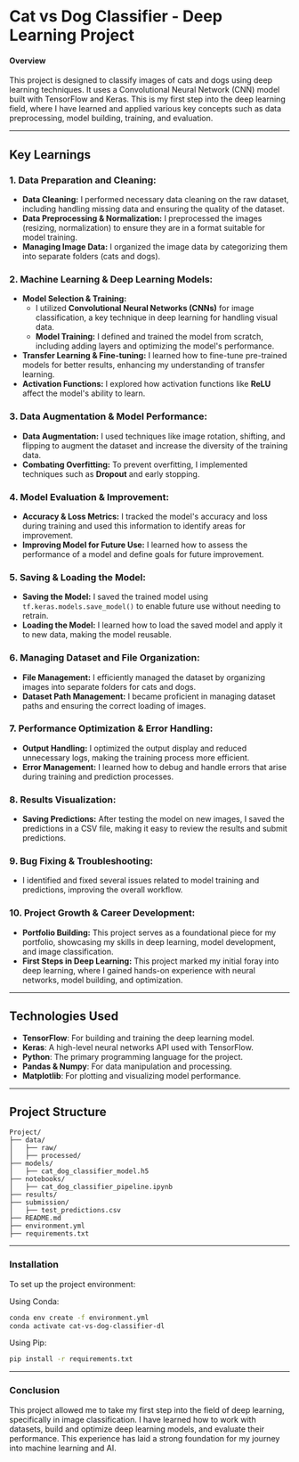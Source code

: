 # Cat vs Dog Classifier - Deep Learning Project

#### Overview
This project is designed to classify images of cats and dogs using deep learning techniques. It uses a Convolutional Neural Network (CNN) model built with TensorFlow and Keras. This is my first step into the deep learning field, where I have learned and applied various key concepts such as data preprocessing, model building, training, and evaluation.

---

## Key Learnings

### 1. **Data Preparation and Cleaning:**
   - **Data Cleaning:** I performed necessary data cleaning on the raw dataset, including handling missing data and ensuring the quality of the dataset.
   - **Data Preprocessing & Normalization:** I preprocessed the images (resizing, normalization) to ensure they are in a format suitable for model training.
   - **Managing Image Data:** I organized the image data by categorizing them into separate folders (cats and dogs).

### 2. **Machine Learning & Deep Learning Models:**
   - **Model Selection & Training:**
     - I utilized **Convolutional Neural Networks (CNNs)** for image classification, a key technique in deep learning for handling visual data.
     - **Model Training:** I defined and trained the model from scratch, including adding layers and optimizing the model's performance.
   - **Transfer Learning & Fine-tuning:** I learned how to fine-tune pre-trained models for better results, enhancing my understanding of transfer learning.
   - **Activation Functions:** I explored how activation functions like **ReLU** affect the model's ability to learn.

### 3. **Data Augmentation & Model Performance:**
   - **Data Augmentation:** I used techniques like image rotation, shifting, and flipping to augment the dataset and increase the diversity of the training data.
   - **Combating Overfitting:** To prevent overfitting, I implemented techniques such as **Dropout** and early stopping.

### 4. **Model Evaluation & Improvement:**
   - **Accuracy & Loss Metrics:** I tracked the model's accuracy and loss during training and used this information to identify areas for improvement.
   - **Improving Model for Future Use:** I learned how to assess the performance of a model and define goals for future improvement.

### 5. **Saving & Loading the Model:**
   - **Saving the Model:** I saved the trained model using `tf.keras.models.save_model()` to enable future use without needing to retrain.
   - **Loading the Model:** I learned how to load the saved model and apply it to new data, making the model reusable.

### 6. **Managing Dataset and File Organization:**
   - **File Management:** I efficiently managed the dataset by organizing images into separate folders for cats and dogs.
   - **Dataset Path Management:** I became proficient in managing dataset paths and ensuring the correct loading of images.

### 7. **Performance Optimization & Error Handling:**
   - **Output Handling:** I optimized the output display and reduced unnecessary logs, making the training process more efficient.
   - **Error Management:** I learned how to debug and handle errors that arise during training and prediction processes.

### 8. **Results Visualization:**
   - **Saving Predictions:** After testing the model on new images, I saved the predictions in a CSV file, making it easy to review the results and submit predictions.

### 9. **Bug Fixing & Troubleshooting:**
   - I identified and fixed several issues related to model training and predictions, improving the overall workflow.

### 10. **Project Growth & Career Development:**
   - **Portfolio Building:** This project serves as a foundational piece for my portfolio, showcasing my skills in deep learning, model development, and image classification.
   - **First Steps in Deep Learning:** This project marked my initial foray into deep learning, where I gained hands-on experience with neural networks, model building, and optimization.

---

## Technologies Used
- **TensorFlow**: For building and training the deep learning model.
- **Keras**: A high-level neural networks API used with TensorFlow.
- **Python**: The primary programming language for the project.
- **Pandas & Numpy**: For data manipulation and processing.
- **Matplotlib**: For plotting and visualizing model performance.

---

## Project Structure

```plaintext
Project/
├── data/
│   ├── raw/
│   ├── processed/
├── models/
│   ├── cat_dog_classifier_model.h5
├── notebooks/
│   ├── cat_dog_classifier_pipeline.ipynb
├── results/
├── submission/
│   ├── test_predictions.csv
├── README.md
├── environment.yml
├── requirements.txt
```

---

### Installation
To set up the project environment:

Using Conda:
```bash
conda env create -f environment.yml
conda activate cat-vs-dog-classifier-dl
```

Using Pip:
```bash
pip install -r requirements.txt
```

---

### Conclusion
This project allowed me to take my first step into the field of deep learning, specifically in image classification. I have learned how to work with datasets, build and optimize deep learning models, and evaluate their performance. This experience has laid a strong foundation for my journey into machine learning and AI.
